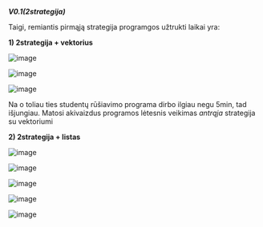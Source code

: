 ***V0.1(2strategija)***

Taigi, remiantis pirmąją strategija programgos užtrukti laikai yra:

**1) 2strategija + vektorius**

![image](https://user-images.githubusercontent.com/91281608/144317676-e72b0267-f4f0-43dd-a646-3f34b27f2cbe.png)

![image](https://user-images.githubusercontent.com/91281608/144317740-68255f56-5fa8-4fc6-9d02-a417b90dba82.png)

![image](https://user-images.githubusercontent.com/91281608/142689212-4f537067-89d7-48a6-9d7f-5fde244b5f3b.png)

Na o toliau ties studentų rūšiavimo programa dirbo ilgiau negu 5min, tad išjungiau. Matosi akivaizdus programos lėtesnis veikimas *antrąja* strategija su vektoriumi

**2) 2strategija + listas**

![image](https://user-images.githubusercontent.com/91281608/142917901-fee9b6bf-f705-49c8-b34d-372e9f7dfaf2.png)

![image](https://user-images.githubusercontent.com/91281608/142918128-6544c4c7-a117-4d5c-9ff8-92f80ae5723c.png)

![image](https://user-images.githubusercontent.com/91281608/142918206-98ce829e-86ea-4730-9be2-9d187ab97a34.png)

![image](https://user-images.githubusercontent.com/91281608/142918342-b5ec49e9-bbbe-4895-9e44-b9b11d435559.png)

![image](https://user-images.githubusercontent.com/91281608/142919414-a073e110-b5c7-49d9-84de-7570642dc500.png)

